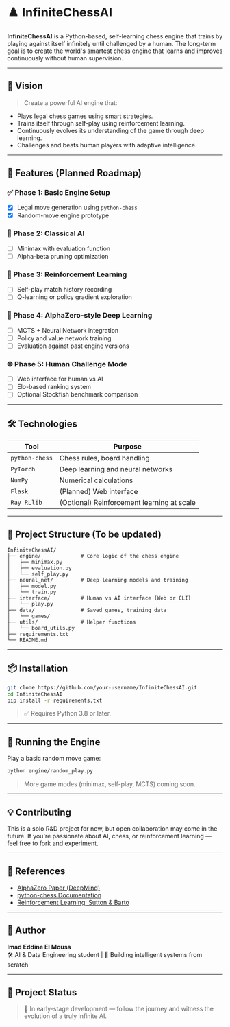 # ♟️ InfiniteChessAI

**InfiniteChessAI** is a Python-based, self-learning chess engine that trains by playing against itself infinitely until challenged by a human. The long-term goal is to create the world's smartest chess engine that learns and improves continuously without human supervision.

---

## 🚀 Vision

> Create a powerful AI engine that:
- Plays legal chess games using smart strategies.
- Trains itself through self-play using reinforcement learning.
- Continuously evolves its understanding of the game through deep learning.
- Challenges and beats human players with adaptive intelligence.

---

## 📌 Features (Planned Roadmap)

### ✅ Phase 1: Basic Engine Setup
- [x] Legal move generation using `python-chess`
- [x] Random-move engine prototype

### 🔄 Phase 2: Classical AI
- [ ] Minimax with evaluation function
- [ ] Alpha-beta pruning optimization

### 🧠 Phase 3: Reinforcement Learning
- [ ] Self-play match history recording
- [ ] Q-learning or policy gradient exploration

### 🔁 Phase 4: AlphaZero-style Deep Learning
- [ ] MCTS + Neural Network integration
- [ ] Policy and value network training
- [ ] Evaluation against past engine versions

### 🌐 Phase 5: Human Challenge Mode
- [ ] Web interface for human vs AI
- [ ] Elo-based ranking system
- [ ] Optional Stockfish benchmark comparison

---

## 🛠️ Technologies

| Tool          | Purpose                             |
|---------------|-------------------------------------|
| `python-chess`| Chess rules, board handling         |
| `PyTorch`     | Deep learning and neural networks   |
| `NumPy`       | Numerical calculations              |
| `Flask`       | (Planned) Web interface             |
| `Ray RLlib`   | (Optional) Reinforcement learning at scale |

---

## 📂 Project Structure (To be updated)

```
InfiniteChessAI/
├── engine/             # Core logic of the chess engine
│   ├── minimax.py
│   ├── evaluation.py
│   └── self_play.py
├── neural_net/         # Deep learning models and training
│   ├── model.py
│   └── train.py
├── interface/          # Human vs AI interface (Web or CLI)
│   └── play.py
├── data/               # Saved games, training data
│   └── games/
├── utils/              # Helper functions
│   └── board_utils.py
├── requirements.txt
└── README.md
```

---

## 📦 Installation

```bash
git clone https://github.com/your-username/InfiniteChessAI.git
cd InfiniteChessAI
pip install -r requirements.txt
```

> ✅ Requires Python 3.8 or later.

---

## 🧪 Running the Engine

Play a basic random move game:
```bash
python engine/random_play.py
```

> More game modes (minimax, self-play, MCTS) coming soon.

---

## 💡 Contributing

This is a solo R&D project for now, but open collaboration may come in the future. If you're passionate about AI, chess, or reinforcement learning — feel free to fork and experiment.

---

## 📖 References

- [AlphaZero Paper (DeepMind)](https://deepmind.google/discover/blog/alphazero-shedding-new-light-on-chess-shogi-and-go/)
- [python-chess Documentation](https://python-chess.readthedocs.io/en/latest/)
- [Reinforcement Learning: Sutton & Barto](http://incompleteideas.net/book/RLbook2020.pdf)

---

## 🧠 Author

**Imad Eddine El Mouss**  
🛠️ AI & Data Engineering student | 💭 Building intelligent systems from scratch

---

## 📅 Project Status

> 🚧 In early-stage development — follow the journey and witness the evolution of a truly infinite AI.
